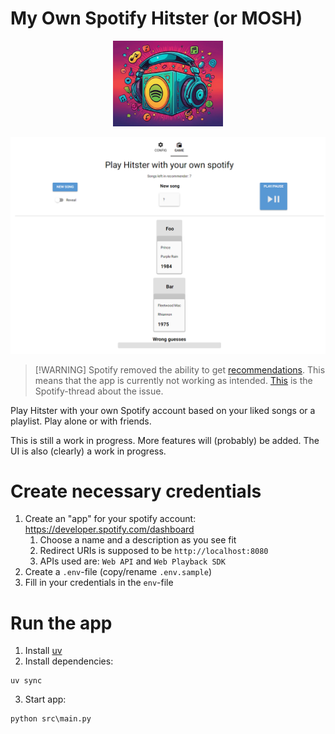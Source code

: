 # My Own Spotify Hitster (or MOSH)
<p align="center">
<img src="image.png" width="35%">
</p>

![Interface](example_interface.png)
> [!WARNING] Spotify removed the ability to get [recommendations](https://developer.spotify.com/documentation/web-api/reference/get-recommendations).
This means that the app is currently not working as intended. [This](https://community.spotify.com/t5/Spotify-for-Developers/Changes-to-Web-API/td-p/6540414) is the Spotify-thread about the issue.

Play Hitster with your own Spotify account based on your liked songs or a playlist.
Play alone or with friends.

This is still a work in progress. More features will (probably) be added.
The UI is also (clearly) a work in progress.

# Create necessary credentials
1. Create an "app" for your spotify account: https://developer.spotify.com/dashboard
   1. Choose a name and a description as you see fit
   2. Redirect URIs is supposed to be `http://localhost:8080`
   3. APIs used are: `Web API` and `Web Playback SDK`
2. Create a `.env`-file (copy/rename `.env.sample`)
3. Fill in your credentials in the `env`-file

# Run the app
1. Install [uv](https://docs.astral.sh/uv/getting-started/installation/)
2. Install dependencies:
```shell
uv sync
```
3. Start app:
```shell
python src\main.py
```
